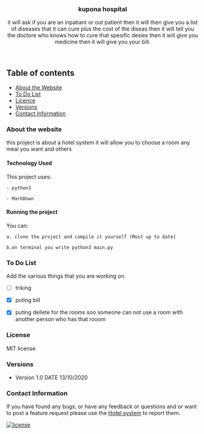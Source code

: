 <p align="center">
  <a href="https://github.com/yourUserName/YourProjectName">
  </a>
  <h3 align="center">kupona hospital</h3>

  <p align="center">
    it will ask if you are an inpatiant or out patient then it will then give you a list of diseases that it can cure plus the cost of the diseas
then it will tell you the  doctore who knows how to cure that spesific desies then it will give you medicine then it will give you your bill.
    </p>
</p>

<br>


## Table of contents
- [About the Website](#about-the-website)
- [To Do List](#to-do-list)
- [Licence](#license)
- [Versions](#versions)
- [Contact Information](#contact-information)



### About the website

this project is about a hotel system it will allow you to choose a room any meal you want and others
#### Technology Used
This project uses:

    - python3
    
    - MarkDown

#### Running the project

You can:

    a. clone the project and compile it yourself (Most up to date)
    
    b.on terminal you write python3 main.py

### To Do List

Add the various things that you are working on. 

- [ ] triking
- [x] puting bill
- [x] puting dellete for the rooms soo someone can not use a room with another person who has that rooom






### License
MIT license

### Versions
* Version 1.0  DATE 13/10/2020



### Contact Information

If you have found any bugs, or have any feedback or questions and or want to post a feature request please use the [Hotel system](https://github.com/mallimuondu/Hotel-system/issues) to report them.


[![license](https://img.shields.io/github/license/mashape/apistatus.svg?style=for-the-badge)](https://github.com/tamzi/ReadMe-MasterTemplates/blob/master/LICENSE)
